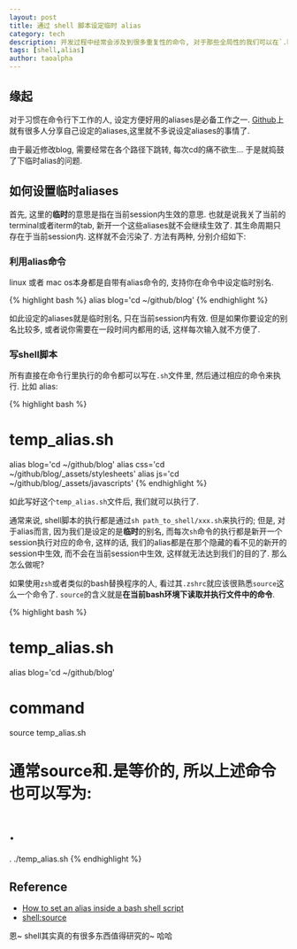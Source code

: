 ```yaml
---
layout: post
title: 通过 shell 脚本设定临时 alias 
category: tech 
description: 开发过程中经常会涉及到很多重复性的命令, 对于那些全局性的我们可以在`.bashrc`或者类似文件中设置alias来简化, 那么如果我们只是临时使用的话, 又该如何设置呢?
tags: [shell,alias] 
author: taoalpha
---
```


## 缘起

对于习惯在命令行下工作的人, 设定方便好用的aliases是必备工作之一. [Github](https://github.com/search?q=aliases&ref=opensearch)上就有很多人分享自己设定的aliases,这里就不多说设定aliases的事情了.

由于最近修改blog, 需要经常在各个路径下跳转, 每次cd的痛不欲生... 于是就捣鼓了下临时alias的问题.

## 如何设置临时aliases

首先, 这里的**临时**的意思是指在当前session内生效的意思. 也就是说我关了当前的terminal或者iterm的tab, 新开一个这些aliases就不会继续生效了. 其生命周期只存在于当前session内. 这样就不会污染了. 方法有两种, 分别介绍如下:

### 利用alias命令

linux 或者 mac os本身都是自带有alias命令的, 支持你在命令中设定临时别名. 

{% highlight bash %}
alias blog='cd ~/github/blog'
{% endhighlight %}

如此设定的aliases就是临时别名, 只在当前session内有效. 但是如果你要设定的别名比较多, 或者说你需要在一段时间内都用的话, 这样每次输入就不方便了.

### 写shell脚本

所有直接在命令行里执行的命令都可以写在`.sh`文件里, 然后通过相应的命令来执行. 比如 alias:

{% highlight bash %}
# temp_alias.sh
alias blog='cd ~/github/blog'
alias css='cd ~/github/blog/_assets/stylesheets'
alias js='cd ~/github/blog/_assets/javascripts'
{% endhighlight %}

如此写好这个`temp_alias.sh`文件后, 我们就可以执行了.

通常来说, shell脚本的执行都是通过`sh path_to_shell/xxx.sh`来执行的; 但是, 对于alias而言, 因为我们是设定的是**临时**的别名, 而每次`sh`命令的执行都是新开一个session执行对应的命令, 这样的话, 我们的alias都是在那个隐藏的看不见的新开的session中生效, 而不会在当前session中生效, 这样就无法达到我们的目的了. 那么怎么做呢?

如果使用`zsh`或者类似的bash替换程序的人, 看过其`.zshrc`就应该很熟悉`source`这么一个命令了. `source`的含义就是**在当前bash环境下读取并执行文件中的命令**.

{% highlight bash %}
# temp_alias.sh
alias blog='cd ~/github/blog'

# command
source temp_alias.sh

# 通常source和.是等价的, 所以上述命令也可以写为:
# .
. ./temp_alias.sh
{% endhighlight %}

## Reference

- [How to set an alias inside a bash shell script](http://stackoverflow.com/questions/2197461/how-to-set-an-alias-inside-a-bash-shell-script)
- [shell:source](http://bash.cyberciti.biz/guide/Source_command)


恩~ shell其实真的有很多东西值得研究的~ 哈哈
